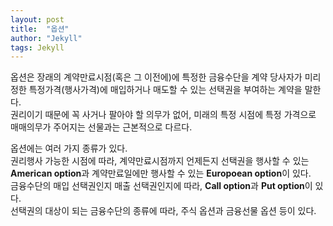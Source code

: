 ```yaml
---
layout: post
title:  "옵션"
author: "Jekyll"
tags: Jekyll
---
```


<p>
  옵션은 장래의 계약만료시점(혹은 그 이전에)에 특정한 금융수단을 계약 당사자가 미리 정한 특정가격(행사가격)에 매입하거나 매도할 수 있는 선택권을 부여하는 계약을 말한다.<br>
  권리이기 때문에 꼭 사거나 팔아야 할 의무가 없어, 미래의 특정 시점에 특정 가격으로 매매의무가 주어지는 선물과는 근본적으로 다르다.
</p>
<p>
  옵션에는 여러 가지 종류가 있다.<br>
  권리행사 가능한 시점에 따라, 계약만료시점까지 언제든지 선택권을 행사할 수 있는 <strong>American option</strong>과 계약만료일에만 행사할 수 있는 <strong>Europoean option</strong>이 있다.<br>
  금융수단의 매입 선택권인지 매출 선택권인지에 따라, <strong>Call option</strong>과 <strong>Put option</strong>이 있다.<br>
  선택권의 대상이 되는 금융수단의 종류에 따라, 주식 옵션과 금융선물 옵션 등이 있다.
</p>
